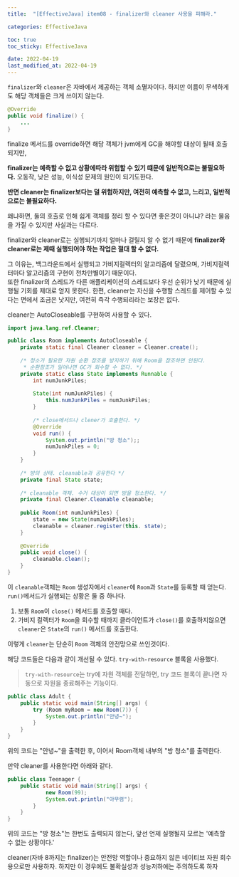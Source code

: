 ```yaml
---
title:  "[EffectiveJava] item08 - finalizer와 cleaner 사용을 피해라."

categories: EffectiveJava

toc: true
toc_sticky: EffectiveJava

date: 2022-04-19
last_modified_at: 2022-04-19
---
```


`finalizer`와 `cleaner`은 자바에서 제공하는 객체 소멸자이다. 하지만 이름이 무색하게도 해당 객체들은 크게 쓰이지 않는다.


```java
@Override
public void finalize() {
    ...
}
```

finalize 메서드를 override하면 해당 객체가 jvm에게 GC을 해야할 대상이 될때 호출되지만,  

**finalizer는 예측할 수 없고 상황에따라 위험할 수 있기 떄문에 일반적으로는 불필요하다.** 오동작, 낮은 성능, 이식성 문제의 원인이 되기도한다.

**반면 cleaner는 finalizer보다는 덜 위험하지만, 여전히 예측할 수 없고, 느리고, 일반적으로는 불필요하다.**

왜냐하면, 둘의 호출로 인해 쉽게 객체를 정리 할 수 있다면 좋은것이 아니냐? 라는 물음을 가질 수 있지만 사실과는 다르다.

finalizer와 cleaner로는 실행되기까지 얼마나 걸릴지 알 수 없기 때문에 **finalizer와 cleaner로는 제때 실행되어야 하는 작업은 절대 할 수 없다.**

그 이유는, 백그라운드에서 실행되고 가비지컬렉터의 알고리즘에 달렸으며, 가비지컬렉터마다 알고리즘의 구현이 천차만별이기 때문이다.  
또한 finalizer의 스레드가 다른 애플리케이션의 스레드보다 우선 순위가 낮기 때문에 실행될 기회를 제대로 얻지 못한다. 한편, cleaner는 자신을 수행할 스레드를 제어할 수 있다는 면에서 조금은 낫지만, 여전히 즉각 수행되리라는 보장은 없다.

cleaner는 AutoCloseable를 구현하여 사용할 수 있다. 

```java
import java.lang.ref.Cleaner;

public class Room implements AutoCloseable {
    private static final Cleaner cleaner = Cleaner.create();
    
    /* 청소가 필요한 자원 순환 참조를 방지하기 위해 Room을 참조하면 안된다. 
     * 순환참조가 일어나면 GC가 회수할 수 없다. */
    private static class State implements Runnable {
        int numJunkPiles;
        
        State(int numJunkPiles) {
            this.numJunkPiles = numJunkPiles;
        }
        
        /* close메서드나 clener가 호출한다. */
        @Override
        void run() {
            System.out.println("방 청소");;
            numJunkPiles = 0;
        }
    }
    
    /* 방의 상태. cleanable과 공유한다 */
    private final State state;
    
    /* cleanable 객체. 수거 대상이 되면 방을 청소한다. */
    private final Cleaner.Cleanable cleanable;
    
    public Room(int numJunkPiles) {
        state = new State(numJunkPiles);
        cleanable = cleaner.register(this. state);
    }
    
    @Override
    public void close() {
        cleanable.clean();
    }
}
```

이 `cleanable`객체는 `Room` 생성자에서 `cleaner`에 `Room`과 `State`를 등록할 때 얻는다. `run()`메서드가 실행되는 상황은 둘 중 하나다.

1. 보통 `Room`이 `close()` 메서드를 호출할 때다.
2. 가비지 컬렉터가 `Room`을 회수할 때까지 클라이언트가 `close()`를 호출하지않으면 `cleaner`은 `State`의 `run()` 메서드를 호출한다.

이렇게 `cleaner`는 단순히 `Room` 객체의 안전망으로 쓰인것이다.

해당 코드들은 다음과 같이 개선될 수 있다. `try-with-resource` 블록을 사용했다.

> `try-with-resource`는 try에 자원 객체를 전달하면, try 코드 블록이 끝나면 자동으로 자원을 종료해주는 기능이다.

```java
public class Adult {
    public static void main(String[] args) {
        try (Room myRoom = new Room(7)) {
            System.out.println("안녕~");
        }
    }
}
```

위의 코드는 "안녕~"을 출력한 후, 이어서 Room객체 내부의 "방 청소"를 출력한다.

만약 cleaner를 사용한다면 아래와 같다.

```java
public class Teenager {
    public static void main(String[] args) {
            new Room(99);
            System.out.println("아무렴");
        }
    }
}
```

위의 코드는 "방 청소"는 한번도 출력되지 않는다, 앞선 언제 실행될지 모르는 '예측할 수 없는 상황이다.'

cleaner(자바 8까지는 finalizer)는 안전망 역할이나 중요하지 않은 네이티브 자원 회수용으로만 사용하자. 하지만 이 경우에도 불확실성과 성능저하에는 주의하도록 하자 





